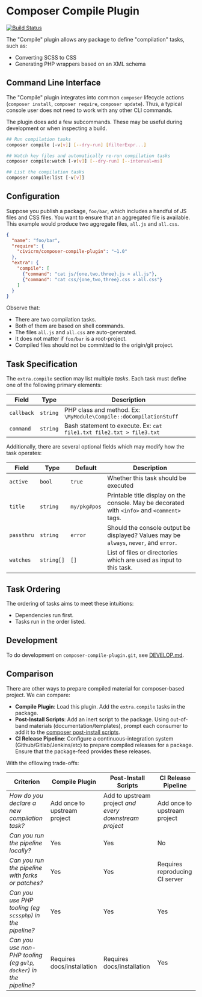# Composer Compile Plugin

[![Build Status](https://travis-ci.com/civicrm/composer-compile-plugin.svg?branch=master)](https://travis-ci.com/civicrm/composer-compile-plugin)

The "Compile" plugin allows any package to define "compilation" tasks, such as:

* Converting SCSS to CSS
* Generating PHP wrappers based on an XML schema

## Command Line Interface

The "Compile" plugin integrates into common `composer` lifecycle actions (`composer install`, `composer require`, `composer update`).
Thus, a typical console user does not need to work with any other CLI commands.

The plugin does add a few subcommands. These may be useful during development or when inspecting a build.

```bash
## Run compilation tasks
composer compile [-v[v]] [--dry-run] [filterExpr...]

## Watch key files and automatically re-run compilation tasks
composer compile:watch [-v[v]] [--dry-run] [--interval=ms]

## List the compilation tasks
composer compile:list [-v[v]]
```

## Configuration

Suppose you publish a package, `foo/bar`, which includes a handful of JS files and CSS files. You want to ensure that
an aggregated file is available. This example would produce two aggregate files, `all.js` and `all.css`.

```json
{
  "name": "foo/bar",
  "require": {
    "civicrm/composer-compile-plugin": "~1.0"
  },
  "extra": {
    "compile": [
      {"command": "cat js/{one,two,three}.js > all.js"},
      {"command": "cat css/{one,two,three}.css > all.css"}
    ]
  }
}
```

Observe that:

* There are two compilation tasks.
* Both of them are based on shell commands.
* The files `all.js` and `all.css` are auto-generated.
* It does not matter if `foo/bar` is a root-project.
* Compiled files should not be committed to the origin/git project.

<!--
For the next example, we seek to build a custom variant of Bootstrap.

```json
{
  "name": "foo/bar",
  "require": {
    "civicrm/composer-compile-plugin": "~1.0",
    "scssphp/scssphp": "~1.2",
    "twbs/bootstrap": "~4.5.2"
  },
  "autoload": {
    "psr-4": {
      "MyTheme\\": "src/"
    }
  },
  "extra": {
    "compile": [
      {
        "title": "Compile <comment>*.css</comment => <comment>*.scss</comment>"
        "callback": "\MyTheme\Compile::compileCss",
        "watch": ["scss/*"]
      }
    ]
  }
}
```
-->

## Task Specification

The `extra.compile` section may list multiple *tasks*. Each task must define one of the following primary elements:

| Field | Type | Description |
| -- | -- | -- |
| `callback` | `string` | PHP class and method. Ex: `\MyModule\Compile::doCompilationStuff` |
| `command` | `string` | Bash statement to execute. Ex: `cat file1.txt file2.txt > file3.txt` |

Additionally, there are several optional fields which may modify how the task operates:

| Field | Type | Default | Description |
| -- | -- | -- | -- |
| `active` | `bool` | `true` | Whether this task should be executed |
| `title` | `string` | `my/pkg#pos` | Printable title display on the console. May be decorated with `<info>` and `<comment>` tags. |
| `passthru` | `string` | `error` | Should the console output be displayed? Values may be `always`, `never`, and `error`. |
| `watches` | `string[]` | `[]` | List of files or directories which are used as input to this task. |

## Task Ordering

The ordering of tasks aims to meet these intuitions:

* Dependencies run first.
* Tasks run in the order listed.
## Development

To do development on `composer-compile-plugin.git`, see [DEVELOP.md](DEVELOP.md).

## Comparison

There are other ways to prepare compiled material for composer-based project. We can compare:

* __Compile Plugin__: Load this plugin. Add the `extra.compile` tasks in the package.
* __Post-Install Scripts__: Add an inert script to the package. Using out-of-band materials (documentation/templates),
  prompt each consumer to add it to the [composer post-install scripts](https://getcomposer.org/doc/articles/scripts.md).
* __CI Release Pipeline__: Configure a continuous-integration system (Github/Gitlab/Jenkins/etc) to prepare compiled releases for a package.
  Ensure that the package-feed provides these releases.

With the ofllowing trade-offs:

| __Criterion__ | __Compile Plugin__ | __Post-Install Scripts__ | __CI Release Pipeline__ |
| -- | -- | -- | -- |
| _How do you declare a new compilation task?_                   | Add once to upstream project | Add to upstream project *and every downstream project* | Add once to upstream project |
| _Can you run the pipeline locally?_                            | Yes | Yes | No |
| _Can you run the pipeline with forks or patches?_              | Yes | Yes | Requires reproducing CI server |
| _Can you use PHP tooling (eg `scssphp`) in the pipeline?_      | Yes | Yes | Yes |
| _Can you use non-PHP tooling (eg `gulp`, `docker`) in the pipeline?_ | Requires docs/installation | Requires docs/installation | Yes |
